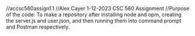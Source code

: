 //accsc560assign1.1
//Alex Cayer 1-12-2023 CSC 560 Assignment
//Purpose of the code: To make a repository after installing node and opm, creating the server.js and user.json, and then running them into command prompt and Postman respectively.
